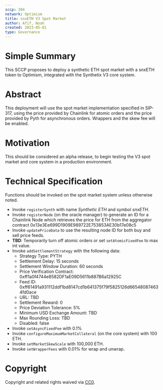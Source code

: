 ```yaml
---
sccp: 304
network: Optimism
title: snxETH V3 Spot Market
author: Afif, Noah
created: 2023-05-01
type: Governance
---
```


# Simple Summary

This SCCP proposes to deploy a synthetic ETH spot market with a snxETH token to Optimism, integrated with the Synthetix V3 core system.

# Abstract

This deployment will use the spot market implementation specified in SIP-317, using the price provided by Chainlink for atomic orders and the price provided by Pyth for asynchronous orders. Wrappers and the skew fee will be enabled.

# Motivation

This should be considered an alpha release, to begin testing the V3 spot market and core system in a production environment.

# Technical Specification

Functions should be invoked on the spot market system unless otherwise noted.

- Invoke `registerSynth` with name _Synthetic ETH_ and symbol _snxETH_.
- Invoke `registerNode` (on the oracle manager) to generate an ID for a Chainlink Node which retrieves the price for ETH from the aggregator contract 0x13e3Ee699D1909E989722E753853AE30b17e08c5
- Invoke `updatePriceData` to use the resulting node ID for both buy and sell price feeds.
- **TBD**: Temporarily turn off atomic orders or set `setAtomicFixedFee` to max int value.
- Invoke `addSettlementStrategy` with the following data:
  - Strategy Type: PYTH
  - Settlement Delay: 15 seconds
  - Settlement Window Duration: 60 seconds
  - Price Verification Contract: 0xff1a0f4744e8582DF1aE09D5611b887B6a12925C
  - Feed ID: 0xff61491a931112ddf1bd8147cd1b641375f79f5825126d665480874634fd0ace
  - URL: TBD
  - Settlement Reward: 0
  - Price Deviation Tolerance: 5%
  - Minimum USD Exchange Amount: TBD
  - Max Rounding Loss: TBD
  - Disabled: false
- Invoke `setAsyncFixedFee` with 0.1%
- Invoke `configureMaximumMarketCollateral` (on the core system) with 100 ETH.
- Invoke `setMarketSkewScale` with 100,000 ETH.
- Invoke `setWrapperFees` with 0.01% for wrap and unwrap.

# Copyright

Copyright and related rights waived via [CC0](https://creativecommons.org/publicdomain/zero/1.0/).

